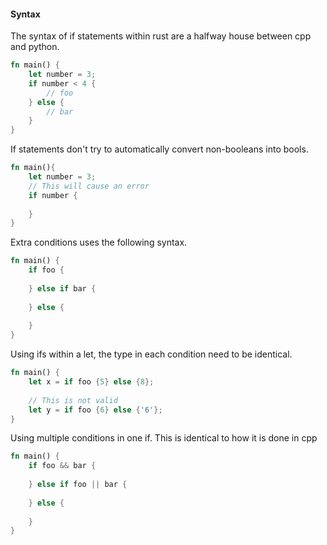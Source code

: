 #### Syntax
The syntax of if statements within rust are a halfway house between cpp and python.
```rust
fn main() {
	let number = 3;
	if number < 4 {
		// foo
	} else {
		// bar
	}
}
```

If statements don't try to automatically convert non-booleans into bools.
```rust
fn main(){
	let number = 3;
	// This will cause an error
	if number {
	
	}
}
```

Extra conditions uses the following syntax.
```rust
fn main() {
	if foo {
	
	} else if bar {
	
	} else {
	
	}
}
```

Using ifs within a let, the type in each condition need to be identical.
```rust
fn main() {
	let x = if foo {5} else {8};
	
	// This is not valid
	let y = if foo {6} else {'6'};
}
```

Using multiple conditions in one if.
This is identical to how it is done in cpp
```rust
fn main() {
	if foo && bar {
	
	} else if foo || bar {
	
	} else {
	
	}
}
```